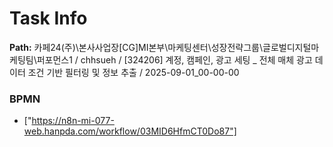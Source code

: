 # Task Info

**Path:** 카페24(주)\본사사업장\[CG]MI본부\마케팅센터\성장전략그룹\글로벌디지털마케팅팀\퍼포먼스1 / chhsueh / [324206] 계정, 캠페인, 광고 세팅 _ 전체 매체 광고 데이터 조건 기반 필터링 및 정보 추출 / 2025-09-01_00-00-00

### BPMN
- ["https://n8n-mi-077-web.hanpda.com/workflow/03MID6HfmCT0Do87"]


